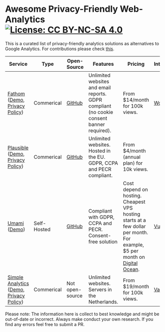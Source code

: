 # Awesome Privacy-Friendly Web-Analytics [![License: CC BY-NC-SA 4.0](https://licensebuttons.net/l/by-nc-sa/4.0/80x15.png)](https://creativecommons.org/licenses/by-nc-sa/4.0/)

This is a curated list of privacy-friendly analytics solutions as alternatives to Google Analytics. For contributions please check [this](CONTRIBUTIONS.md).

|Service|Type|Open-Source|Features|Pricing|Integrations|
|---|---|---|---|---|---|
|[Fathom](https://usefathom.com/)<br>([Demo](https://app.usefathom.com/share/sqqvo/chimp+essentials), [Privacy Policy](https://usefathom.com/privacy))|Commerical|[GitHub](https://github.com/usefathom/fathom)|Unlimited websites and email reports. GDPR compliant (no cookie consent banner required).|From $14/month for 100k views.|[WordPress](https://github.com/usefathom/wordpress-plugin)|
|[Plausible](https://plausible.io/)<br>([Demo](https://plausible.io/plausible.io), [Privacy Policy](https://plausible.io/privacy))|Commerical|[GitHub](https://github.com/plausible/analytics)|Unlimited websites. Hosted in the EU. GDPR, CCPA and PECR compliant.|From $4/month (annual plan) for 10k views.||
|[Umami](https://umami.is)<br>([Demo](https://app.umami.is/share/ISgW2qz8/flightphp.com))|Self-Hosted|[GitHub](https://github.com/mikecao/umami)|Compliant with GDPR, CCPA and PECR. Consent-free solution|Cost depend on hosting. Cheapest VPS hosting starts at a few dollar per month. For example, $5 per month on [Digital Ocean](https://peterthaleikis.com/digitalocean).|[VuePress](https://github.com/spekulatius/vuepress-plugin-umami)|
|[Simple Analytics](https://simpleanalytics.com/)<br>([Demo](https://simpleanalytics.com/simpleanalytics.com), [Privacy Policy](https://simpleanalytics.com/privacy))|Commerical|Not open-source|Unlimited websites. Servers in the Netherlands.|From $19/month for 100k views.|[Various](https://github.com/simpleanalytics/)|

Please note: The information here is collect to best knowledge and might be out-of-date or incorrect. Always make conduct your own research. If you find any errors feel free to submit a PR.
